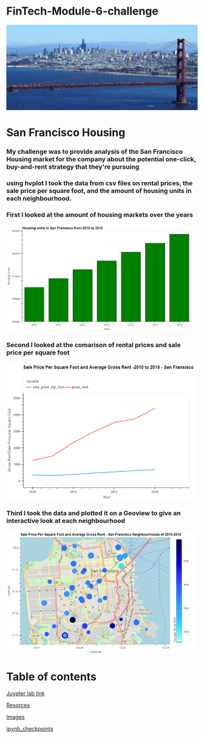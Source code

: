 # FinTech-Module-6-challenge 

![San Francisco](https://raw.githubusercontent.com/ScottyCodeman/FinTech-Module-6-challange/main/Starter_Code/Images/San_Francisco_from_the_Marin_Headlands_in_August_2022_(cropped2).jpg)

# San Francisco Housing

### My challenge was to provide analysis of the San Francisco Housing market for the company about the potential one-click, buy-and-rent strategy that they're pursuing

### using hvplot I took the data from csv files on rental prices, the sale price per square foot, and the amount of housing units in each neighbourhood.

### First I looked at the amount of housing markets over the years 

![The graph showing the amount of Housing units](https://raw.githubusercontent.com/ScottyCodeman/FinTech-Module-6-challange/main/Starter_Code/Images/bokeh_plot%20(2).png)


### Second I looked at the comarison of rental prices and sale price per square foot

![Rental and Sale per square foot](https://raw.githubusercontent.com/ScottyCodeman/FinTech-Module-6-challange/main/Starter_Code/Images/bokeh_plot.png)

### Third I took the data and plotted it on a Geoview to give an interactive look at each neighbourhood
![Geoview plot](https://raw.githubusercontent.com/ScottyCodeman/FinTech-Module-6-challange/main/Starter_Code/Images/bokeh_plot%20(1).png)


# Table of contents

[Juypter lab link](https://github.com/ScottyCodeman/FinTech-Module-6-challange/blob/main/Starter_Code/san_francisco_housing.ipynb)

[Resorces](https://github.com/ScottyCodeman/FinTech-Module-6-challange/tree/main/Starter_Code/Resources)

[Images](https://github.com/ScottyCodeman/FinTech-Module-6-challange/tree/main/Starter_Code/Images)

[ipynb_checkpoints](https://github.com/ScottyCodeman/FinTech-Module-6-challange/tree/main/.ipynb_checkpoints)
